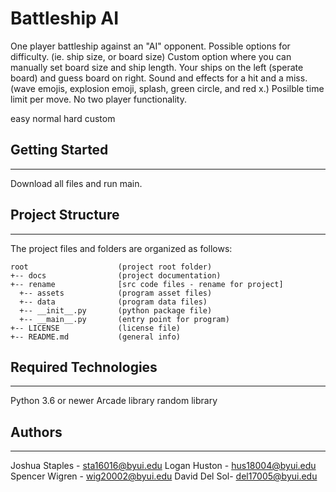 # Battleship AI
One player battleship against an "AI" opponent. 
Possible options for difficulty. (ie. ship size, or board size)
Custom option where you can manually set board size and ship length. 
Your ships on the left (sperate board) and guess board on right. 
Sound and effects for a hit and a miss. (wave emojis, explosion emoji, splash, green circle, and red x.)
Posilble time limit per move.
No two player functionality.

easy
normal 
hard
custom

## Getting Started
---
Download all files and run main. 

## Project Structure
---
The project files and folders are organized as follows:
```
root                    (project root folder)
+-- docs                (project documentation)
+-- rename              [src code files - rename for project]
  +-- assets            (program asset files)
  +-- data              (program data files)
  +-- __init__.py       (python package file)
  +-- __main__.py       (entry point for program)
+-- LICENSE             (license file)
+-- README.md           (general info)
```

## Required Technologies
---
Python 3.6 or newer
Arcade library
random library

## Authors
---
Joshua Staples - sta16016@byui.edu
Logan Huston - hus18004@byui.edu
Spencer Wigren - wig20002@byui.edu
David Del Sol- del17005@byui.edu
